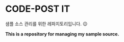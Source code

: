 # CODE-POST IT



샘플 소스 관리를 위한 레파지토리입니다. 😉

**This is a repository for managing my sample source.**


